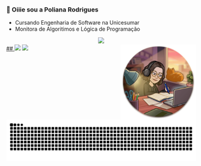 ### 👋 Oiiie sou a Poliana Rodrigues

- Cursando Engenharia de Software na Unicesumar
- Monitora de Algoritimos e Lógica de Programação

<div align="center">
  <a href="https://github.com/Poliih">
  <img height="180em" src="https://github-readme-stats.vercel.app/api?username=Poliih&show_icons]=true&theme=dracula&include_all_commits=true&count_private=true"/>
</div>
  
 <img align='right' src="https://github.com/Poliih/Poliih/blob/main/studying.png" heigth="200" width="200">
##
  <a href="https://www.instagram.com/poliih.rodrigues/" target="_blank"><img src="https://img.shields.io/badge/-Instagram-%23E4405F?style=for-the-badge&logo=instagram&logoColor=white" target="_blank"></a>
  <a href="https://www.linkedin.com/in/poliana-rodrigues-da-silva-96904120a/" target="_blank"><img src="https://img.shields.io/badge/-LinkedIn-%230077B5?style=for-the-badge&logo=linkedin&logoColor=white" target="_blank"></a> 
  
   ![Snake animation](https://github.com/poliih/poliih/blob/output/github-contribution-grid-snake.svg)

